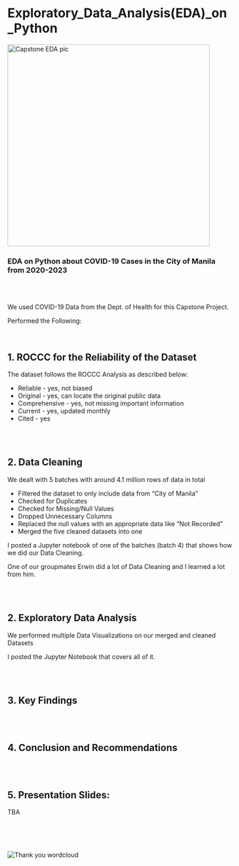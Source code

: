 # Exploratory_Data_Analysis(EDA)_on_Python

<img width="453" alt="Capstone EDA pic" src="https://github.com/Gino-Freud-Hobayan/Exploratory_Data_Analysis_on_Python/assets/117270964/7e2fbe36-a761-4230-a501-ea8beeb478d9">


<br>

### EDA on Python about COVID-19 Cases in the City of Manila from 2020-2023

<br><br>

We used COVID-19 Data from the Dept. of Health for this Capstone Project.

Performed the Following:

<br>


## **1. ROCCC for the Reliability of the Dataset**

The dataset follows the ROCCC Analysis as described below:
- Reliable - yes, not biased
- Original - yes, can locate the original public data
- Comprehensive - yes, not missing important information
- Current - yes, updated monthly
- Cited - yes

<br><br>



## **2. Data Cleaning**

We dealt with 5 batches with around 4.1 million rows of data in total

- Filtered the dataset to only include data from “City of Manila”
- Checked for Duplicates
- Checked for Missing/Null Values
- Dropped Unnecessary Columns
- Replaced the null values with an appropriate data like “Not Recorded”
- Merged the five cleaned datasets into one 

I posted a Jupyter notebook of one of the batches (batch 4) that shows how we did our Data Cleaning.

One of our groupmates Erwin did a lot of Data Cleaning and I learned a lot from him.

<br>
<br>


## **2. Exploratory Data Analysis**

We performed multiple Data Visualizations on our merged and cleaned Datasets

I posted the Jupyter Notebook that covers all of it.

<br>
<br>

## **3. Key Findings**


<br>
<br>


## **4. Conclusion and Recommendations**


<br>
<br>


## **5. Presentation Slides:**

TBA

<br>
<br>
<br>

![Thank you wordcloud](https://github.com/Gino-Freud-Hobayan/Exploratory_Data_Analysis_on_Python/assets/117270964/9fced8a6-ec0e-4164-bc2a-1a408e0c3907)
